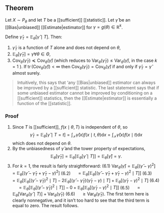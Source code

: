 ## Theorem
Let $X \sim P_\theta$ and let $T$ be a [[sufficient]] [[statistic]]. Let $\widehat{\gamma}$ be an [[Bias|unbiased]] [[Estimate|estimator]] for $\gamma=g(\theta) \in \mathbb{R}^k$.

Define $\widehat{\gamma}_T=\mathbb{E}_\theta[\widehat{\gamma} \mid T]$. Then:
1. $\widehat{\gamma}_T$ is a function of $T$ alone and does not depend on $\theta$,
2. $\mathbb{E}_\theta\left[\widehat{\gamma}_T\right]=\gamma \forall \theta \in \Theta$,
3. $\operatorname{Cov}_\theta\left(\widehat{\gamma}_T\right) \preceq \operatorname{Cov}_\theta(\widehat{\gamma})$ (which reduces to $\operatorname{Var}_\theta\left(\widehat{\gamma}_T\right) \leqslant \operatorname{Var}_\theta(\widehat{\gamma})$, in the case $k=1$ ).
If $\operatorname{tr}\left(\operatorname{Cov}_\theta(\widehat{\gamma})\right)<\infty$ then $\operatorname{Cov}_\theta\left(\widehat{\gamma}_T\right)=\operatorname{Cov}_\theta(\widehat{\gamma})$ if and only if $\widehat{\gamma}_T=\widehat{\gamma}$ almost surely.

> Intuitively, this says that ‘any [[Bias|unbiased]] estimator can always be improved by a [[sufficient]] statistic. The last statement says that if some unbiased estimator cannot be improved by conditioning on a [[sufficient]] statistics, then the [[Estimate|estimator]] is essentially a function of the [[statistic]].

### Proof
1. Since $T$ is [[sufficient]], $f(x \mid \theta, T)$ is independent of $\theta$, so
$$
\widehat{\gamma}_T=\mathbb{E}_\theta[\widehat{\gamma} \mid T=t]=\int_{\mathcal{X}} \widehat{\gamma}(x) f(x \mid t, \theta) \mathrm{d} x=\int_{\mathcal{X}} \widehat{\gamma}(x) f(x \mid t) \mathrm{d} x
$$
which does not depend on $\theta$.
2. By the unbiasedness of $\widehat{\gamma}$ and the tower property of expectations,
$$
\mathbb{E}_\theta\left[\widehat{\gamma}_T\right]=\mathbb{E}_\theta\left[\mathbb{E}_\theta[\widehat{\gamma} \mid T]\right]=\mathbb{E}_\theta[\widehat{\gamma}]=\gamma .
$$
3. For $k=1$, the result is fairly straightforward:
(6.1)
$\operatorname{Var}_\theta(\widehat{\gamma})=\mathbb{E}_\theta\left[(\widehat{\gamma}-\gamma)^2\right]=\mathbb{E}_\theta\left[\left(\widehat{\gamma}-\widehat{\gamma}_T+\widehat{\gamma}_T-\gamma\right)^2\right]$
(6.2) $\quad=\mathbb{E}_\theta\left[\mathbb{E}_\theta\left[\left(\widehat{\gamma}-\widehat{\gamma}_T+\widehat{\gamma}_T-\gamma\right)^2 \mid T\right]\right]$
(6.3) $\quad=\mathbb{E}_\theta\left[\mathbb{E}_\theta\left[\left(\widehat{\gamma}-\widehat{\gamma}_T\right)^2 \mid T\right]-2 \mathbb{E}_\theta\left[\left(\widehat{\gamma}-\widehat{\gamma}_T\right)\left(\widehat{\gamma}_T-\gamma\right) \mid T\right]+\mathbb{E}_\theta\left[\left(\widehat{\gamma}_T-\gamma\right)^2 \mid T\right]\right.$
(6.4) $\quad=\mathbb{E}_\theta\left[\mathbb{E}_\theta\left[\left(\widehat{\gamma}-\widehat{\gamma}_T\right)^2 \mid T\right]\right]-0+\mathbb{E}_\theta\left[\mathbb{E}_\theta\left[\left(\widehat{\gamma}_T-\gamma\right)^2 \mid T\right]\right]$
(6.5) $\quad=\mathbb{E}_\theta\left[\operatorname{Var}_\theta(\widehat{\gamma} \mid T)\right]+\operatorname{Var}_\theta\left(\widehat{\gamma}_T\right)$
(6.6) $\quad \geqslant \operatorname{Var}_\theta\left(\widehat{\gamma}_T\right)$.
The first term here is clearly nonnegative, and it isn’t too hard to see that the third term is equal to zero. The result follows.

